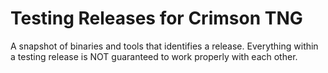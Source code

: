 Testing Releases for Crimson TNG
============

A snapshot of binaries and tools that identifies a release. Everything within a testing release
is NOT guaranteed to work properly with each other.
